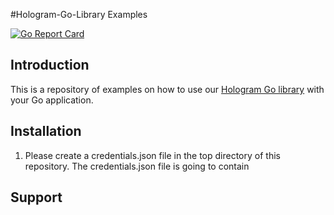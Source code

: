 #Hologram-Go-Library Examples

[![Go Report Card](https://goreportcard.com/badge/github.com/hologram-io/hologram-go-examples)](https://goreportcard.com/report/github.com/hologram-io/hologram-go-examples)

## Introduction

This is a repository of examples on how to use our 
[Hologram Go library](https://github.com/hologram-io/hologram-go) with your
Go application.

## Installation
1. Please create a credentials.json file in the top directory of this repository.
The credentials.json file is going to contain

## Support
